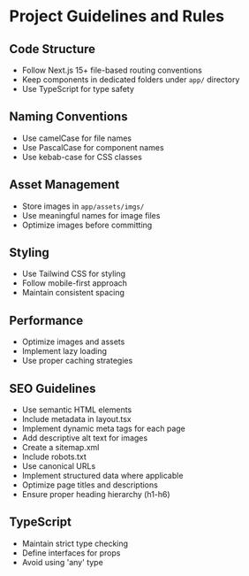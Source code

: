 # Project Guidelines and Rules

## Code Structure
- Follow Next.js 15+ file-based routing conventions
- Keep components in dedicated folders under `app/` directory
- Use TypeScript for type safety

## Naming Conventions
- Use camelCase for file names
- Use PascalCase for component names 
- Use kebab-case for CSS classes

## Asset Management
- Store images in `app/assets/imgs/`
- Use meaningful names for image files
- Optimize images before committing

## Styling
- Use Tailwind CSS for styling
- Follow mobile-first approach
- Maintain consistent spacing

## Performance
- Optimize images and assets
- Implement lazy loading
- Use proper caching strategies

## SEO Guidelines
- Use semantic HTML elements
- Include metadata in layout.tsx
- Implement dynamic meta tags for each page
- Add descriptive alt text for images
- Create a sitemap.xml
- Include robots.txt
- Use canonical URLs
- Implement structured data where applicable
- Optimize page titles and descriptions
- Ensure proper heading hierarchy (h1-h6)

## TypeScript
- Maintain strict type checking
- Define interfaces for props
- Avoid using 'any' type
